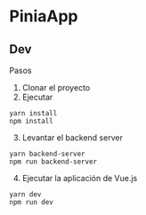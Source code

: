 # PiniaApp
 ## Dev
 Pasos

 1. Clonar el proyecto
 2. Ejecutar
````
yarn install
npm install
````

3. Levantar el backend server
````
yarn backend-server
npm run backend-server
````

4. Ejecutar la aplicación de Vue.js
````
yarn dev
npm run dev
````